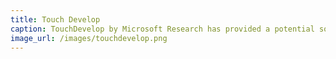 ```yaml
---
title: Touch Develop
caption: TouchDevelop by Microsoft Research has provided a potential solution for programming interactivity on touch-based mobile computers, such as smart-phones and tablets.
image_url: /images/touchdevelop.png
---
```

